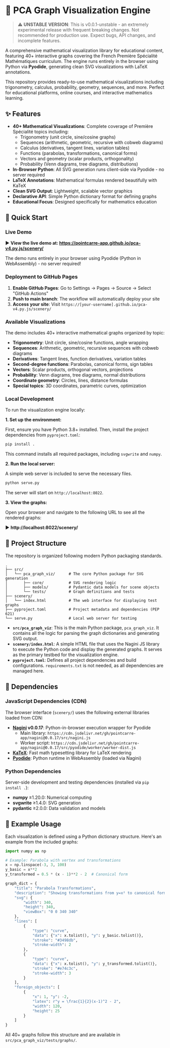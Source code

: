 # 🎨 PCA Graph Visualization Engine

> ⚠️ **UNSTABLE VERSION**: This is v0.0.1-unstable - an extremely experimental release with frequent breaking changes. Not recommended for production use. Expect bugs, API changes, and incomplete features.

A comprehensive mathematical visualization library for educational content, featuring 40+ interactive graphs covering the French Première Spécialité Mathématiques curriculum. The engine runs entirely in the browser using Python via **Pyodide**, generating clean SVG visualizations with LaTeX annotations.

This repository provides ready-to-use mathematical visualizations including trigonometry, calculus, probability, geometry, sequences, and more. Perfect for educational platforms, online courses, and interactive mathematics learning.

## ✨ Features

- **40+ Mathematical Visualizations**: Complete coverage of Première Spécialité topics including:
  - Trigonometry (unit circle, sine/cosine graphs)
  - Sequences (arithmetic, geometric, recursive with cobweb diagrams)
  - Calculus (derivatives, tangent lines, variation tables)
  - Functions (parabolas, transformations, canonical forms)
  - Vectors and geometry (scalar products, orthogonality)
  - Probability (Venn diagrams, tree diagrams, distributions)
- **In-Browser Python**: All SVG generation runs client-side via Pyodide - no server required
- **LaTeX Annotations**: Mathematical formulas rendered beautifully with KaTeX
- **Clean SVG Output**: Lightweight, scalable vector graphics
- **Declarative API**: Simple Python dictionary format for defining graphs
- **Educational Focus**: Designed specifically for mathematics education

## 🚀 Quick Start

### Live Demo

▶️ **View the live demo at: https://pointcarre-app.github.io/pca-v4.py.js/scenery/**

The demo runs entirely in your browser using Pyodide (Python in WebAssembly) - no server required!

### Deployment to GitHub Pages

1. **Enable GitHub Pages**: Go to Settings → Pages → Source → Select "GitHub Actions"
2. **Push to main branch**: The workflow will automatically deploy your site
3. **Access your site**: Visit `https://[your-username].github.io/pca-v4.py.js/scenery/`

### Available Visualizations

The demo includes 40+ interactive mathematical graphs organized by topic:
- **Trigonometry**: Unit circle, sine/cosine functions, angle wrapping
- **Sequences**: Arithmetic, geometric, recursive sequences with cobweb diagrams
- **Derivatives**: Tangent lines, function derivatives, variation tables
- **Second-degree functions**: Parabolas, canonical forms, sign tables
- **Vectors**: Scalar products, orthogonal vectors, projections
- **Probability**: Venn diagrams, tree diagrams, normal distributions
- **Coordinate geometry**: Circles, lines, distance formulas
- **Special topics**: 3D coordinates, parametric curves, optimization

### Local Development

To run the visualization engine locally:

**1. Set up the environment:**

First, ensure you have Python 3.8+ installed. Then, install the project dependencies from `pyproject.toml`:

```bash
pip install .
```

This command installs all required packages, including `svgwrite` and `numpy`.

**2. Run the local server:**

A simple web server is included to serve the necessary files.

```bash
python serve.py
```

The server will start on `http://localhost:8022`.

**3. View the graphs:**

Open your browser and navigate to the following URL to see all the rendered graphs:

▶️ **http://localhost:8022/scenery/**

## 📁 Project Structure

The repository is organized following modern Python packaging standards.

```
.
├── src/
│   └── pca_graph_viz/      # The core Python package for SVG generation
│       ├── core/           # SVG rendering logic
│       ├── models/         # Pydantic data models for scene objects
│       └── tests/          # Graph definitions and tests
├── scenery/
│   └── index.html          # The web interface for displaying test graphs
├── pyproject.toml          # Project metadata and dependencies (PEP 621)
└── serve.py                # Local web server for testing
```

- **`src/pca_graph_viz`**: This is the main Python package, `pca_graph_viz`. It contains all the logic for parsing the graph dictionaries and generating SVG output.
- **`scenery/index.html`**: A simple HTML file that uses the Nagini JS library to execute the Python code and display the generated graphs. It serves as the primary testbed for the visualization engine.
- **`pyproject.toml`**: Defines all project dependencies and build configurations. `requirements.txt` is not needed, as all dependencies are managed here.

## 🔧 Dependencies

### JavaScript Dependencies (CDN)

The browser interface (`scenery/`) uses the following external libraries loaded from CDN:

- **[Nagini](https://github.com/pointcarre-app/nagini) v0.0.17**: Python-in-browser execution wrapper for Pyodide
  - Main library: `https://cdn.jsdelivr.net/gh/pointcarre-app/nagini@0.0.17/src/nagini.js`
  - Worker script: `https://cdn.jsdelivr.net/gh/pointcarre-app/nagini@0.0.17/src/pyodide/worker/worker-dist.js`
- **[KaTeX](https://katex.org/)**: Fast math typesetting library for LaTeX rendering
- **[Pyodide](https://pyodide.org/)**: Python runtime in WebAssembly (loaded via Nagini)

### Python Dependencies

Server-side development and testing dependencies (installed via `pip install .`):

- **numpy** ≥1.20.0: Numerical computing
- **svgwrite** ≥1.4.0: SVG generation
- **pydantic** ≥2.0.0: Data validation and models

## 🎨 Example Usage

Each visualization is defined using a Python dictionary structure. Here's an example from the included graphs:

```python
import numpy as np

# Example: Parabola with vertex and transformations
x = np.linspace(-3, 3, 100)
y_basic = x**2
y_transformed = 0.5 * (x - 1)**2 - 2  # Canonical form

graph_dict = {
    "title": "Parabola Transformations",
    "description": "Showing transformations from y=x² to canonical form",
    "svg": {
        "width": 340,
        "height": 340,
        "viewBox": "0 0 340 340"
    },
    "lines": [
        {
            "type": "curve",
            "data": {"x": x.tolist(), "y": y_basic.tolist()},
            "stroke": "#3498db",
            "stroke-width": 2
        },
        {
            "type": "curve",
            "data": {"x": x.tolist(), "y": y_transformed.tolist()},
            "stroke": "#e74c3c",
            "stroke-width": 3
        }
    ],
    "foreign_objects": [
        {
            "x": 1, "y": -2,
            "latex": r"y = \frac{1}{2}(x-1)^2 - 2",
            "width": 120,
            "height": 25
        }
    ]
}
```

All 40+ graphs follow this structure and are available in `src/pca_graph_viz/tests/graphs/`.
